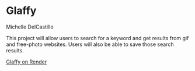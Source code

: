 # Glaffy
Michelle DelCastillo

This project will allow users to search for a keyword and get results from gif and free-photo websites. Users will also be able to save those search results. 

[Glaffy on Render](https://glaffy.onrender.com)

